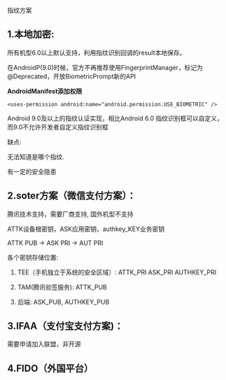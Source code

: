 指纹方案

## 1.本地加密:

所有机型6.0以上默认支持，利用指纹识别回调的result本地保存。

在AndroidP(9.0)时候，官方不再推荐使用FingerprintManager，标记为@Deprecated，开放BiometricPrompt新的API

**AndroidManifest添加权限**

```
<uses-permission android:name="android.permission.USE_BIOMETRIC" />
```

Android 9.0及以上的指纹认证实现，相比Android 6.0 指纹识别框可以自定义，而9.0不允许开发者自定义指纹识别框 

缺点:

无法知道是哪个指纹.

有一定的安全隐患

## 2.soter方案（微信支付方案）：

腾讯技术支持，需要厂商支持, 国外机型不支持

ATTK设备根密钥，ASK应用密钥，authkey_KEY业务密钥

ATTK PUB -> ASK PRI -> AUT PRI

各个密钥存储位置:

1. TEE（手机独立于系统的安全区域）: ATTK_PRI ASK_PRI AUTHKEY_PRI

2. TAM(腾讯验签服务): ATTK_PUB

3. 后端: ASK_PUB, AUTHKEY_PUB

## 3.**IFAA**（支付宝支付方案)：

需要申请加入联盟，非开源

## 4.FIDO（外国平台）

